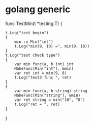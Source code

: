 # golang generic 

func TestMin(t *testing.T) {


	t.Log("test begin")
	{
		min := Min("int")
		t.Log("min(9, 10) =", min(9, 10))
	}
	t.Log("test check type")
	{
		var min func(a, b int) int
		MakeFunc(Min("int"), &min)
		var ret int = min(9, 8)
		t.Log("test3 func ", ret)
	}
	{
		var min func(a, b string) string
		MakeFunc(Min("string"), &min)
		var ret string = min("10", "8")
		t.Log("ret = ", ret)
	}
	
	
}
